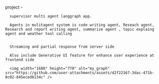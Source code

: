 project - 

      supervisor multi agent langgraph app. 
      
      Agents in mulitagent system is code writing agent, Reseach agent, Research and report writing agent, summarize agent , topic explaing agent and weather tool calling 


      Streaming and partial response from server side
        
      Also include Generative UI feature for enhance user experience at frontend side

      <img width="1688" height="770" alt="my_graph" src="https://github.com/user-attachments/assets/d2f22167-3dac-471b-8c02-845eced6134c" />
